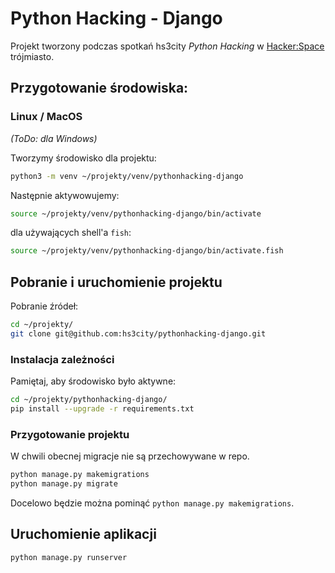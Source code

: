 # Python Hacking - Django

Projekt tworzony podczas spotkań hs3city *Python Hacking* w [Hacker:Space](http://hs3.pl/) trójmiasto.

## Przygotowanie środowiska:

### Linux / MacOS
_(ToDo: dla Windows)_

Tworzymy środowisko dla projektu:
```bash
python3 -m venv ~/projekty/venv/pythonhacking-django
```

Następnie aktywowujemy:
```bash
source ~/projekty/venv/pythonhacking-django/bin/activate
```
dla używających shell'a `fish`:
```bash
source ~/projekty/venv/pythonhacking-django/bin/activate.fish
```

## Pobranie i uruchomienie projektu

Pobranie źródeł:
```bash
cd ~/projekty/
git clone git@github.com:hs3city/pythonhacking-django.git
```

### Instalacja zależności
Pamiętaj, aby środowisko było aktywne:
```bash
cd ~/projekty/pythonhacking-django/
pip install --upgrade -r requirements.txt
```

### Przygotowanie projektu
W chwili obecnej migracje nie są przechowywane w repo.
```bash
python manage.py makemigrations
python manage.py migrate
```
Docelowo będzie można pominąć `python manage.py makemigrations`.

## Uruchomienie aplikacji

```bash
python manage.py runserver
```
